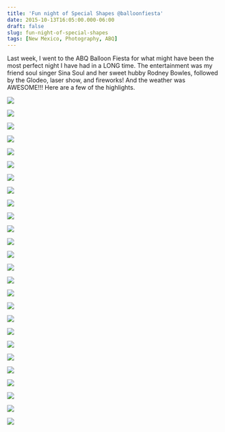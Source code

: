 ```yaml
---
title: 'Fun night of Special Shapes @balloonfiesta'
date: 2015-10-13T16:05:00.000-06:00
draft: false
slug: fun-night-of-special-shapes
tags: [New Mexico, Photography, ABQ]
---
```


Last week, I went to the ABQ Balloon Fiesta for what might have been the most perfect night I have had in a LONG time. The entertainment was my friend soul singer Sina Soul and her sweet hubby Rodney Bowles, followed by the Glodeo, laser show, and fireworks! And the weather was AWESOME!!! Here are a few of the highlights.  
  

![](/images/blog/legacy/DSC03468%2B%2528Large%2529.JPG)

  

![](/images/blog/legacy/DSC03469%2B%2528Large%2529.JPG)

  

![](/images/blog/legacy/DSC03470%2B%2528Large%2529.JPG)

  

![](/images/blog/legacy/DSC03471%2B%2528Large%2529.JPG)

  

![](/images/blog/legacy/DSC03472%2B%2528Large%2529.JPG)

  

![](/images/blog/legacy/DSC03473%2B%2528Large%2529.JPG)

  

![](/images/blog/legacy/DSC03481%2B%2528Large%2529.JPG)

  

![](/images/blog/legacy/DSC03482%2B%2528Large%2529.JPG)

  

![](/images/blog/legacy/DSC03484%2B%2528Large%2529.JPG)

  

![](/images/blog/legacy/DSC03486%2B%2528Large%2529.JPG)

  

![](/images/blog/legacy/DSC03489%2B%2528Large%2529.JPG)

  

![](/images/blog/legacy/DSC03493%2B%2528Large%2529.JPG)

  

![](/images/blog/legacy/DSC03498%2B%2528Large%2529.JPG)

  

![](/images/blog/legacy/DSC03503%2B%2528Large%2529.JPG)

  

![](/images/blog/legacy/DSC03504%2B%2528Large%2529.JPG)

  

![](/images/blog/legacy/DSC03505%2B%2528Large%2529.JPG)

  

![](/images/blog/legacy/DSC03506%2B%2528Large%2529.JPG)

  

![](/images/blog/legacy/DSC03508%2B%2528Large%2529.JPG)

  

![](/images/blog/legacy/DSC03511%2B%2528Large%2529.JPG)

  

![](/images/blog/legacy/DSC03512%2B%2528Large%2529.JPG)

  

![](/images/blog/legacy/DSC03513%2B%2528Large%2529.JPG)

  

![](/images/blog/legacy/DSC03516%2B%2528Large%2529.JPG)

  

![](/images/blog/legacy/DSC03518%2B%2528Large%2529.JPG)

  

![](/images/blog/legacy/DSC03519%2B%2528Large%2529.JPG)

  

![](/images/blog/legacy/DSC03521%2B%2528Large%2529.JPG)

  

![](/images/blog/legacy/DSC03524%2B%2528Large%2529.JPG)